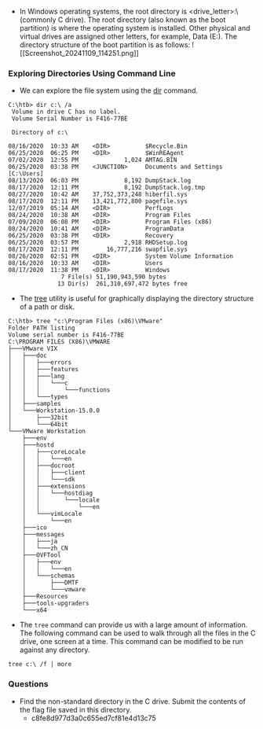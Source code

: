 - In Windows operating systems, the root directory is <drive_letter>:\ (commonly C drive). The root directory (also known as the boot partition) is where the operating system is installed. Other physical and virtual drives are assigned other letters, for example, Data (E:). The directory structure of the boot partition is as follows:
![[Screenshot_20241109_114251.png]]

### Exploring Directories Using Command Line
- We can explore the file system using the [dir](https://docs.microsoft.com/en-us/windows-server/administration/windows-commands/dir) command.
```cmd-session
C:\htb> dir c:\ /a
 Volume in drive C has no label.
 Volume Serial Number is F416-77BE

 Directory of c:\

08/16/2020  10:33 AM    <DIR>          $Recycle.Bin
06/25/2020  06:25 PM    <DIR>          $WinREAgent
07/02/2020  12:55 PM             1,024 AMTAG.BIN
06/25/2020  03:38 PM    <JUNCTION>     Documents and Settings [C:\Users]
08/13/2020  06:03 PM             8,192 DumpStack.log
08/17/2020  12:11 PM             8,192 DumpStack.log.tmp
08/27/2020  10:42 AM    37,752,373,248 hiberfil.sys
08/17/2020  12:11 PM    13,421,772,800 pagefile.sys
12/07/2019  05:14 AM    <DIR>          PerfLogs
08/24/2020  10:38 AM    <DIR>          Program Files
07/09/2020  06:08 PM    <DIR>          Program Files (x86)
08/24/2020  10:41 AM    <DIR>          ProgramData
06/25/2020  03:38 PM    <DIR>          Recovery
06/25/2020  03:57 PM             2,918 RHDSetup.log
08/17/2020  12:11 PM        16,777,216 swapfile.sys
08/26/2020  02:51 PM    <DIR>          System Volume Information
08/16/2020  10:33 AM    <DIR>          Users
08/17/2020  11:38 PM    <DIR>          Windows
               7 File(s) 51,190,943,590 bytes
              13 Dir(s)  261,310,697,472 bytes free
```
- The [tree](https://docs.microsoft.com/en-us/windows-server/administration/windows-commands/tree) utility is useful for graphically displaying the directory structure of a path or disk.
```cmd-session
C:\htb> tree "c:\Program Files (x86)\VMware"
Folder PATH listing
Volume serial number is F416-77BE
C:\PROGRAM FILES (X86)\VMWARE
├───VMware VIX
│   ├───doc
│   │   ├───errors
│   │   ├───features
│   │   ├───lang
│   │   │   └───c
│   │   │       └───functions
│   │   └───types
│   ├───samples
│   └───Workstation-15.0.0
│       ├───32bit
│       └───64bit
└───VMware Workstation
    ├───env
    ├───hostd
    │   ├───coreLocale
    │   │   └───en
    │   ├───docroot
    │   │   ├───client
    │   │   └───sdk
    │   ├───extensions
    │   │   └───hostdiag
    │   │       └───locale
    │   │           └───en
    │   └───vimLocale
    │       └───en
    ├───ico
    ├───messages
    │   ├───ja
    │   └───zh_CN
    ├───OVFTool
    │   ├───env
    │   │   └───en
    │   └───schemas
    │       ├───DMTF
    │       └───vmware
    ├───Resources
    ├───tools-upgraders
    └───x64
```
- The `tree` command can provide us with a large amount of information. The following command can be used to walk through all the files in the C drive, one screen at a time. This command can be modified to be run against any directory.
```cmd-session
tree c:\ /f | more
```

### Questions
- Find the non-standard directory in the C drive. Submit the contents of the flag file saved in this directory.
	- c8fe8d977d3a0c655ed7cf81e4d13c75